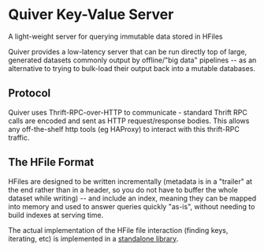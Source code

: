 # Quiver Key-Value Server
A light-weight server for querying immutable data stored in HFiles

Quiver provides a low-latency server that can be run directly top of large, generated datasets commonly output by offline/"big data" pipelines -- as an alternative to trying to bulk-load their output back into a mutable databases.

## Protocol
Quiver uses Thrift-RPC-over-HTTP to communicate - standard Thrift RPC calls are encoded and sent as HTTP request/response bodies. This allows any off-the-shelf http tools (eg HAProxy) to interact with this thrift-RPC traffic.

## The HFile Format
HFiles are designed to be written incrementally (metadata is in a "trailer" at the end rather than in a header, so you do not have to buffer the whole dataset while writing) -- and include an index, meaning they can be mapped into memory and used to answer queries quickly "as-is", without needing to build indexes at serving time.

The actual implementation of the HFile file interaction (finding keys, iterating, etc) is implemented in a [standalone library](http://github.com/foursquare/gohfile).
